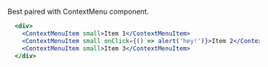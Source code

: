 Best paired with ContextMenu component.

```jsx padded
  <div>
    <ContextMenuItem small>Item 1</ContextMenuItem>
    <ContextMenuItem small onClick={() => alert('hey!')}>Item 2</ContextMenuItem>
    <ContextMenuItem small>Item 3</ContextMenuItem>
  </div>
```
